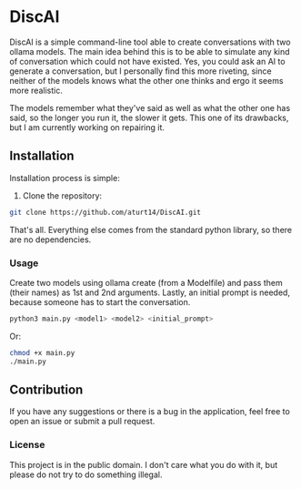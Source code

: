 # DiscAI

DiscAI is a simple command-line tool able to create conversations with two ollama models. The main idea behind this is to be able to simulate any kind of conversation which could not have existed. Yes, you could ask an AI to generate a conversation, but I personally find this more riveting, since neither of the models knows what the other one thinks and ergo it seems more realistic.

The models remember what they've said as well as what the other one has said, so the longer you run it, the slower it gets. This one of its drawbacks, but I am currently working on repairing it. 
## Installation

Installation process is simple:
1. Clone the repository:
```sh
git clone https://github.com/aturt14/DiscAI.git
```
That's all. Everything else comes from the standard python library, so there are no dependencies.

### Usage
Create two models using ollama create (from a Modelfile) and pass them (their names) as 1st and 2nd arguments. Lastly, an initial prompt is needed, because someone has to start the conversation.
```sh
python3 main.py <model1> <model2> <initial_prompt>
```
Or:
```sh
chmod +x main.py
./main.py
```
## Contribution
If you have any suggestions or there is a bug in the application, feel free to open an issue or submit a pull request. 
### License
This project is in the public domain. I don't care what you do with it, but please do not try to do something illegal.
